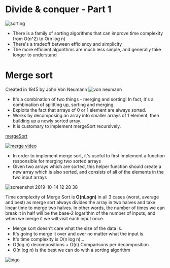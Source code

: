# Divide & conquer - Part 1 
![sorting](https://media.giphy.com/media/9u514UZd57mRhnBCEk/giphy.gif)

- There is a family of sorting algorithms that can improve time complexity from O(n^2) to O(n log n)
- There's a tradeoff between efficiency and simplicity
- The more efficient algorithms are much less simple, and generally take longer to understand

# Merge sort
Created in 1945 by John Von Neumann
![von neumann](https://user-images.githubusercontent.com/29616227/66724767-d2273280-edf7-11e9-81e3-a4a60716cdb6.jpg)


- It's a combination of two things - merging and sorting! In fact, it's a combination of splitting up, sorting and merging.
- Exploits the fact that arrays of 0 or 1 element are always sorted.
- Works by decomposing an array into smaller arrays of 1 element, then building up a newly sorted array.
- It is customary to implement mergeSort recursively.

[mergeSort](https://opendsa-server.cs.vt.edu/embed/mergesortAV)


[![merge video](https://user-images.githubusercontent.com/29616227/66724892-4b735500-edf9-11e9-89cc-410410696300.jpg)](https://www.youtube.com/watch?v=XaqR3G_NVoo)

- In order to implement merge sort, it's useful to first implement a function responsible for merging two sorted arrays
- Given two arrays which are sorted, this helper function should create a new array which is also sorted, and consists of all of the elements in the two input arrays


![screenshot 2019-10-14 12 28 38](https://media.git.generalassemb.ly/user/19642/files/41476a00-ee7e-11e9-9168-e4ae2fca7ca0)

Time complexity of Merge Sort is **O(nLogn)** in all 3 cases (worst, average and best) as merge sort always divides the array in two halves and take linear time to merge two halves.
In other words, the number of times we can break it in half will be the base-2 logarithm of the number of inputs, and when we merge it we will visit each input once.

- Merge sort doesn't care what the size of the data is. 
- It's going to merge it over and over no matter what the input is.
- It's time complexity is O(n log n)...
- O(log n) decompositions + O(n) Comparisons per decomposition
- O(n log n) is the best we can do with a sorting algorithm

![bigo](https://user-images.githubusercontent.com/29616227/66772204-2e3a9700-ee8a-11e9-8796-c208932150b5.png)